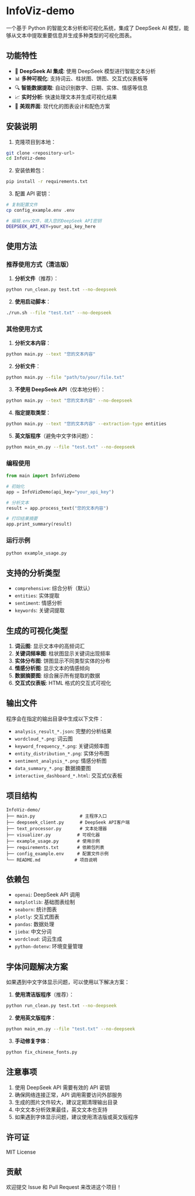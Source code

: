 # InfoViz-demo

一个基于 Python 的智能文本分析和可视化系统，集成了 DeepSeek AI 模型，能够从文本中提取重要信息并生成多种类型的可视化图表。

## 功能特性

- 🤖 **DeepSeek AI 集成**: 使用 DeepSeek 模型进行智能文本分析
- 📊 **多种可视化**: 支持词云、柱状图、饼图、交互式仪表板等
- 🔍 **智能数据提取**: 自动识别数字、日期、实体、情感等信息
- 📈 **实时分析**: 快速处理文本并生成可视化结果
- 🎨 **美观界面**: 现代化的图表设计和配色方案

## 安装说明

1. 克隆项目到本地：

```bash
git clone <repository-url>
cd InfoViz-demo
```

2. 安装依赖包：

```bash
pip install -r requirements.txt
```

3. 配置 API 密钥：

```bash
# 复制配置文件
cp config_example.env .env

# 编辑.env文件，填入您的DeepSeek API密钥
DEEPSEEK_API_KEY=your_api_key_here
```

## 使用方法

### 推荐使用方式（清洁版）

1. **分析文件**（推荐）：

```bash
python run_clean.py test.txt --no-deepseek
```

2. **使用启动脚本**：

```bash
./run.sh --file "test.txt" --no-deepseek
```

### 其他使用方式

1. **分析文本内容**：

```bash
python main.py --text "您的文本内容"
```

2. **分析文件**：

```bash
python main.py --file "path/to/your/file.txt"
```

3. **不使用 DeepSeek API**（仅本地分析）：

```bash
python main.py --text "您的文本内容" --no-deepseek
```

4. **指定提取类型**：

```bash
python main.py --text "您的文本内容" --extraction-type entities
```

5. **英文版程序**（避免中文字体问题）：

```bash
python main_en.py --file "test.txt" --no-deepseek
```

### 编程使用

```python
from main import InfoVizDemo

# 初始化
app = InfoVizDemo(api_key="your_api_key")

# 分析文本
result = app.process_text("您的文本内容")

# 打印结果摘要
app.print_summary(result)
```

### 运行示例

```bash
python example_usage.py
```

## 支持的分析类型

- `comprehensive`: 综合分析（默认）
- `entities`: 实体提取
- `sentiment`: 情感分析
- `keywords`: 关键词提取

## 生成的可视化类型

1. **词云图**: 显示文本中的高频词汇
2. **关键词频率图**: 柱状图显示关键词出现频率
3. **实体分布图**: 饼图显示不同类型实体的分布
4. **情感分析图**: 显示文本的情感倾向
5. **数据摘要图**: 综合展示所有提取的数据
6. **交互式仪表板**: HTML 格式的交互式可视化

## 输出文件

程序会在指定的输出目录中生成以下文件：

- `analysis_result_*.json`: 完整的分析结果
- `wordcloud_*.png`: 词云图
- `keyword_frequency_*.png`: 关键词频率图
- `entity_distribution_*.png`: 实体分布图
- `sentiment_analysis_*.png`: 情感分析图
- `data_summary_*.png`: 数据摘要图
- `interactive_dashboard_*.html`: 交互式仪表板

## 项目结构

```
InfoViz-demo/
├── main.py                 # 主程序入口
├── deepseek_client.py      # DeepSeek API客户端
├── text_processor.py       # 文本处理器
├── visualizer.py          # 可视化器
├── example_usage.py       # 使用示例
├── requirements.txt       # 依赖包列表
├── config_example.env     # 配置文件示例
└── README.md             # 项目说明
```

## 依赖包

- `openai`: DeepSeek API 调用
- `matplotlib`: 基础图表绘制
- `seaborn`: 统计图表
- `plotly`: 交互式图表
- `pandas`: 数据处理
- `jieba`: 中文分词
- `wordcloud`: 词云生成
- `python-dotenv`: 环境变量管理

## 字体问题解决方案

如果遇到中文字体显示问题，可以使用以下解决方案：

1. **使用清洁版程序**（推荐）：

```bash
python run_clean.py test.txt --no-deepseek
```

2. **使用英文版程序**：

```bash
python main_en.py --file "test.txt" --no-deepseek
```

3. **手动修复字体**：

```bash
python fix_chinese_fonts.py
```

## 注意事项

1. 使用 DeepSeek API 需要有效的 API 密钥
2. 确保网络连接正常，API 调用需要访问外部服务
3. 生成的图片文件较大，建议定期清理输出目录
4. 中文文本分析效果最佳，英文文本也支持
5. 如果遇到字体显示问题，建议使用清洁版或英文版程序

## 许可证

MIT License

## 贡献

欢迎提交 Issue 和 Pull Request 来改进这个项目！
